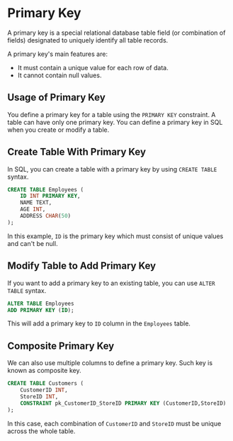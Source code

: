 # Primary Key

A primary key is a special relational database table field (or combination of fields) designated to uniquely identify all table records. 

A primary key's main features are:

- It must contain a unique value for each row of data.
- It cannot contain null values. 

## Usage of Primary Key

You define a primary key for a table using the `PRIMARY KEY` constraint. A table can have only one primary key. You can define a primary key in SQL when you create or modify a table.

## Create Table With Primary Key 

In SQL, you can create a table with a primary key by using `CREATE TABLE` syntax. 

```sql
CREATE TABLE Employees (
    ID INT PRIMARY KEY,
    NAME TEXT,
    AGE INT,
    ADDRESS CHAR(50)
);
```

In this example, `ID` is the primary key which must consist of unique values and can't be null.

## Modify Table to Add Primary Key

If you want to add a primary key to an existing table, you can use `ALTER TABLE` syntax.

```sql
ALTER TABLE Employees
ADD PRIMARY KEY (ID);
```

This will add a primary key to `ID` column in the `Employees` table.

## Composite Primary Key

We can also use multiple columns to define a primary key. Such key is known as composite key.

```sql
CREATE TABLE Customers (
    CustomerID INT,
    StoreID INT,
    CONSTRAINT pk_CustomerID_StoreID PRIMARY KEY (CustomerID,StoreID)
);
```

In this case, each combination of `CustomerID` and `StoreID` must be unique across the whole table.